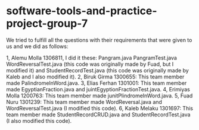 # software-tools-and-practice-project-group-7

We tried to fulfill all the questions  with their requirements that were given to us and we did as follows: 

1, Alemu Molla 1306811,  I did it these:
 Pangram.java 
 PangramTest.java
 WordReversalTest.java (this code was originally made by Fuad, but I modified it) and
 StudentRecordTest.java (this code was originally made by Kaleb and I also modified it). 
 2, Biruk Girma 1300655: This team member made PalindromeInWord.java. 
 3, Elias Ferhan 1301001: This team member made EgyptianFraction.java and juintEgyptionFractionTest.java. 
 4, Erimiyas Molla 1200763: This team member made junitPlindromeInWord.java.
 5, Fuad Nuru 1301239: This team member made WordReversal.java and WordReversalTest.java (I modified this code). 
 6, Kaleb Melaku 1301697: This team member made StudentRecordCRUD.java and StudentRecordTest.java (I also modified this code).
